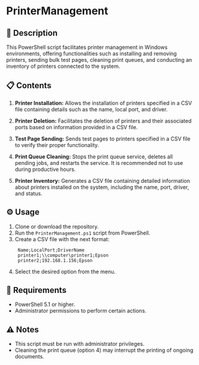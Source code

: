 # PrinterManagement

## 🚀 Description
This PowerShell script facilitates printer management in Windows environments, offering functionalities such as installing and removing printers, sending bulk test pages, cleaning print queues, and conducting an inventory of printers connected to the system.

## 📋 Contents
1. **Printer Installation:** Allows the installation of printers specified in a CSV file containing details such as the name, local port, and driver.
   
2. **Printer Deletion:** Facilitates the deletion of printers and their associated ports based on information provided in a CSV file.
   
3. **Test Page Sending:** Sends test pages to printers specified in a CSV file to verify their proper functionality.
   
4. **Print Queue Cleaning:** Stops the print queue service, deletes all pending jobs, and restarts the service. It is recommended not to use during productive hours.
   
5. **Printer Inventory:** Generates a CSV file containing detailed information about printers installed on the system, including the name, port, driver, and status.

## ⚙️ Usage
1. Clone or download the repository.
2. Run the `PrinterManagement.ps1` script from PowerShell.
3. Create a CSV file with the next format:
   ```
    Name;LocalPort;DriverName
    printer1;\\computer\printer1;Epson
    printer2;192.168.1.156;Epson
    ```
5. Select the desired option from the menu.

## 📝 Requirements
- PowerShell 5.1 or higher.
- Administrator permissions to perform certain actions.

## ⚠️ Notes
- This script must be run with administrator privileges.
- Cleaning the print queue (option 4) may interrupt the printing of ongoing documents.
